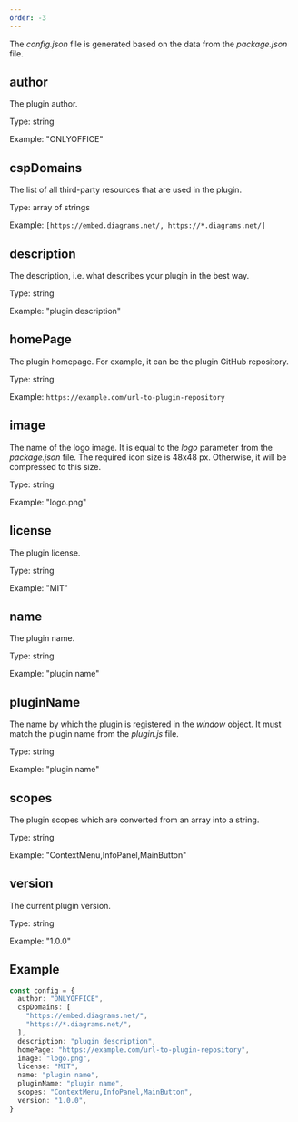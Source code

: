 ```yaml
---
order: -3
---
```


The *config.json* file is generated based on the data from the *package.json* file.

## author

The plugin author.

Type: string

Example: "ONLYOFFICE"

## cspDomains

The list of all third-party resources that are used in the plugin.

Type: array of strings

Example: `[https://embed.diagrams.net/, https://*.diagrams.net/]`

## description

The description, i.e. what describes your plugin in the best way.

Type: string

Example: "plugin description"

## homePage

The plugin homepage. For example, it can be the plugin GitHub repository.

Type: string

Example: `https://example.com/url-to-plugin-repository`

## image

The name of the logo image. It is equal to the *logo* parameter from the *package.json* file. The required icon size is 48x48 px. Otherwise, it will be compressed to this size.

Type: string

Example: "logo.png"

## license

The plugin license.

Type: string

Example: "MIT"

## name

The plugin name.

Type: string

Example: "plugin name"

## pluginName

The name by which the plugin is registered in the *window* object. It must match the plugin name from the *plugin.js* file.

Type: string

Example: "plugin name"

## scopes

The plugin scopes which are converted from an array into a string.

Type: string

Example: "ContextMenu,InfoPanel,MainButton"

## version

The current plugin version.

Type: string

Example: "1.0.0"

## Example

``` ts
const config = {
  author: "ONLYOFFICE",
  cspDomains: [
    "https://embed.diagrams.net/",
    "https://*.diagrams.net/",
  ],
  description: "plugin description",
  homePage: "https://example.com/url-to-plugin-repository",
  image: "logo.png",
  license: "MIT",
  name: "plugin name",
  pluginName: "plugin name",
  scopes: "ContextMenu,InfoPanel,MainButton",
  version: "1.0.0",
}
```
